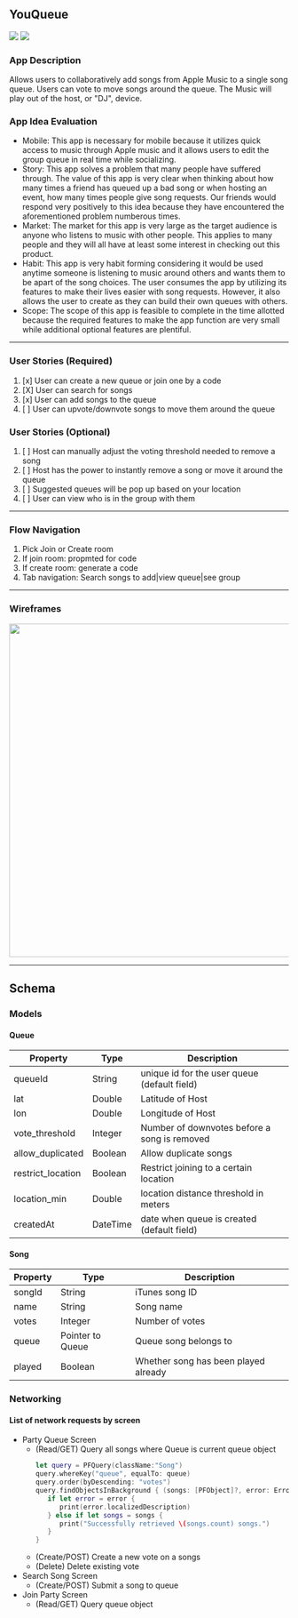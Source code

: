 ## YouQueue
<img src="https://img.shields.io/github/issues/youqueue/youqueue.svg" /></a>
<img src="https://img.shields.io/github/license/youqueue/youqueue.svg" /></a>

### App Description
Allows users to collaboratively add songs from Apple Music to a single song queue. Users can vote to move songs
around the queue. The Music will play out of the host, or "DJ", device.

### App Idea Evaluation
- Mobile: This app is necessary for mobile because it utilizes quick access to music through Apple music and
          it allows users to edit the group queue in real time while socializing.
- Story:  This app solves a problem that many people have suffered through. The value of this app is very clear
          when thinking about how many times a friend has queued up a bad song or when hosting an event, how
          many times people give song requests. Our friends would respond very positively to this idea because
          they have encountered the aforementioned problem numberous times.
- Market: The market for this app is very large as the target audience is anyone who listens to music with other
          people. This applies to many people and they will all have at least some interest in checking out this
          product.
- Habit:  This app is very habit forming considering it would be used anytime someone is listening to music around
          others and wants them to be apart of the song choices. The user consumes the app by utilizing its features
          to make their lives easier with song requests. However, it also allows the user to create as they can build
          their own queues with others.
- Scope:  The scope of this app is feasible to complete in the time allotted because the required features to make the
          app function are very small while additional optional features are plentiful.

---

### User Stories (Required)
1. [x] User can create a new queue or join one by a code
2. [X] User can search for songs
3. [x] User can add songs to the queue
4. [ ] User can upvote/downvote songs to move them around the queue

### User Stories (Optional)
1. [ ] Host can manually adjust the voting threshold needed to remove a song
2. [ ] Host has the power to instantly remove a song or move it around the queue
3. [ ] Suggested queues will be pop up based on your location
4. [ ] User can view who is in the group with them

---

### Flow Navigation
1. Pick Join or Create room
2. If join room: propmted for code
3. If create room: generate a code
4. Tab navigation: Search songs to add|view queue|see group

---

### Wireframes
<img src="https://i.imgur.com/Crzpfak.png" width=600><br>

---

## Schema 
### Models
#### Queue

   | Property      | Type     | Description |
   | ------------- | -------- | ------------|
   | queueId      | String   | unique id for the user queue (default field) |
   | lat           | Double   | Latitude of Host |
   | lon           | Double   | Longitude of Host |
   | vote_threshold| Integer  | Number of downvotes before a song is removed |
   | allow_duplicated| Boolean | Allow duplicate songs |
   | restrict_location | Boolean | Restrict joining to a certain location |
   | location_min | Double | location distance threshold in meters |
   | createdAt     | DateTime | date when queue is created (default field) |


#### Song
   | Property      | Type     | Description |
   | ------------- | -------- | ------------|
   | songId        | String   | iTunes song ID |
   | name          | String   | Song name |
   | votes         | Integer  | Number of votes |
   | queue         | Pointer to Queue | Queue song belongs to |
   | played        | Boolean  | Whether song has been played already |

### Networking
#### List of network requests by screen
   - Party Queue Screen
      - (Read/GET) Query all songs where Queue is current queue object
         ```swift
         let query = PFQuery(className:"Song")
         query.whereKey("queue", equalTo: queue)
         query.order(byDescending: "votes")
         query.findObjectsInBackground { (songs: [PFObject]?, error: Error?) in
            if let error = error { 
               print(error.localizedDescription)
            } else if let songs = songs {
               print("Successfully retrieved \(songs.count) songs.")
            }
         }
         ```
      - (Create/POST) Create a new vote on a songs
      - (Delete) Delete existing vote
   - Search Song Screen
      - (Create/POST) Submit a song to queue
   - Join Party Screen
      - (Read/GET) Query queue object
